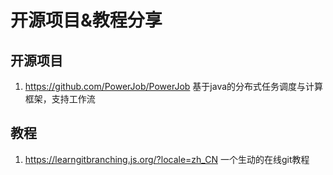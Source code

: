 # 开源项目&教程分享

## 开源项目
1. <https://github.com/PowerJob/PowerJob> 基于java的分布式任务调度与计算框架，支持工作流

## 教程

1. <https://learngitbranching.js.org/?locale=zh_CN> 一个生动的在线git教程
